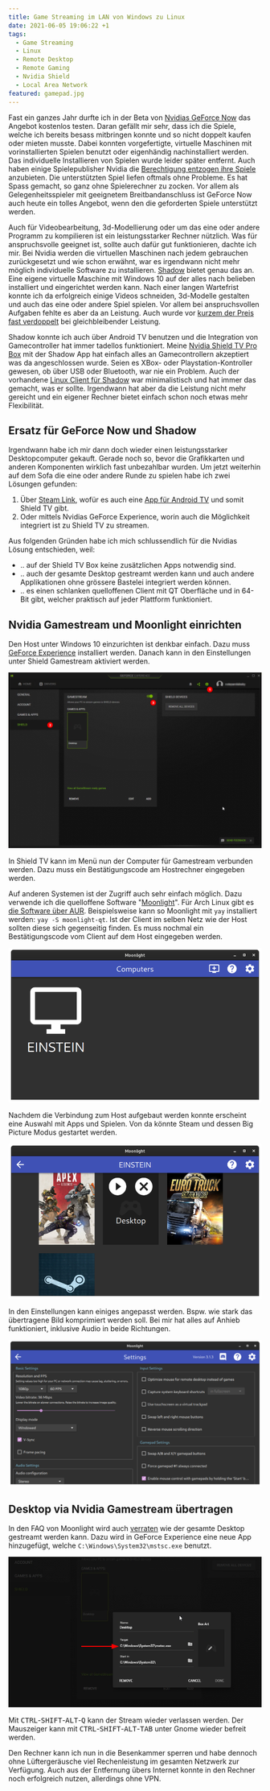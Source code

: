 ```yaml
---
title: Game Streaming im LAN von Windows zu Linux
date: 2021-06-05 19:06:22 +1
tags:
  - Game Streaming
  - Linux
  - Remote Desktop
  - Remote Gaming
  - Nvidia Shield
  - Local Area Network
featured: gamepad.jpg
---
```


Fast ein ganzes Jahr durfte ich in der Beta von [Nvidias GeForce Now](https://www.nvidia.com/en-eu/geforce-now/) das Angebot kostenlos testen. Daran gefällt mir sehr, dass ich die Spiele, welche ich bereits besass mitbringen konnte und so nicht doppelt kaufen oder mieten musste. Dabei konnten vorgefertigte, virtuelle Maschinen mit vorinstallierten Spielen benutzt oder eigenhändig nachinstalliert werden. Das individuelle Installieren von Spielen wurde leider später entfernt. Auch haben einige Spielepublisher Nvidia die [Berechtigung entzogen ihre Spiele](https://www.theverge.com/2020/5/27/21272558/nvidia-geforce-now-opt-in-agreement-game-developers-publishers-licensing-cloud-gaming) anzubieten. Die unterstützten Spiel liefen oftmals ohne Probleme. Es hat Spass gemacht, so ganz ohne Spielerechner zu zocken. Vor allem als Gelegenheitsspieler mit geeignetem Breitbandanschluss ist GeForce Now auch heute ein tolles Angebot, wenn den die geforderten Spiele unterstützt werden.

Auch für Videobearbeitung, 3d-Modellierung oder um das eine oder andere Programm zu kompilieren ist ein leistungsstarker Rechner nützlich. Was für anspruchsvolle geeignet ist, sollte auch dafür gut funktionieren, dachte ich mir. Bei Nvidia werden die virtuellen Maschinen nach jedem gebrauchen zurückgesetzt und wie schon erwähnt, war es irgendwann nicht mehr möglich individuelle Software zu installieren. [Shadow](https://shadow.tech) bietet genau das an. Eine eigene virtuelle Maschine mit Windows 10 auf der alles nach belieben installiert und eingerichtet werden kann. Nach einer langen Wartefrist konnte ich da erfolgreich einige Videos schneiden, 3d-Modelle gestalten und auch das eine oder andere Spiel spielen. Vor allem bei anspruchsvollen Aufgaben fehlte es aber da an Leistung. Auch wurde vor [kurzem der Preis fast verdoppelt](https://shadow.tech/blog/teamshadow/introducing-our-new-offer) bei gleichbleibender Leistung.

Shadow konnte ich auch über Android TV benutzen und die Integration von Gamecontroller hat immer tadellos funktioniert. Meine [Nvidia Shield TV Pro Box](https://www.nvidia.com/en-us/shield/shield-tv-pro/) mit der Shadow App hat einfach alles an Gamecontrollern akzeptiert was da angeschlossen wurde. Seien es XBox- oder Playstation-Kontroller gewesen, ob über USB oder Bluetooth, war nie ein Problem. Auch der vorhandene [Linux Client für Shadow](https://aur.archlinux.org/packages/shadow-tech/) war minimalistisch und hat immer das gemacht, was er sollte. Irgendwann hat aber da die Leistung nicht mehr gereicht und ein eigener Rechner bietet einfach schon noch etwas mehr Flexibilität.

## Ersatz für GeForce Now und Shadow

Irgendwann habe ich mir dann doch wieder einen leistungsstarker Desktopcomputer gekauft. Gerade noch so, bevor die Grafikkarten und anderen Komponenten wirklich fast unbezahlbar wurden. Um jetzt weiterhin auf dem Sofa die eine oder andere Runde zu spielen habe ich zwei Lösungen gefunden:

1. Über [Steam Link](https://store.steampowered.com/app/353380/Steam_Link/), wofür es auch eine [App für Android TV](https://play.google.com/store/apps/details?id=com.valvesoftware.steamlink&hl=en&gl=US) und somit Shield TV gibt.
1. Oder mittels Nvidias GeForce Experience, worin auch die Möglichkeit integriert ist zu Shield TV zu streamen.

Aus folgenden Gründen habe ich mich schlussendlich für die Nvidias Lösung entschieden, weil:

- .. auf der Shield TV Box keine zusätzlichen Apps notwendig sind.
- .. auch der gesamte Desktop gestreamt werden kann und auch andere Applikationen ohne grössere Bastelei integriert werden können.
- .. es einen schlanken quelloffenen Client mit QT Oberfläche und in 64-Bit gibt, welcher praktisch auf jeder Plattform funktioniert.

## Nvidia Gamestream und Moonlight einrichten

Den Host unter Windows 10 einzurichten ist denkbar einfach. Dazu muss [GeForce Experience](https://www.nvidia.com/en-us/geforce/geforce-experience/) installiert werden. Danach kann in den Einstellungen unter Shield Gamestream aktiviert werden.

![Nvidia Gamestream aktivieren](enable-gamestream.png)

In Shield TV kann im Menü nun der Computer für Gamestream verbunden werden. Dazu muss ein Bestätigungscode am Hostrechner eingegeben werden.

Auf anderen Systemen ist der Zugriff auch sehr einfach möglich. Dazu verwende ich die quelloffene Software "[Moonlight](https://moonlight-stream.org/)". Für Arch Linux gibt es [die Software über AUR](https://aur.archlinux.org/packages/moonlight-qt/). Beispielsweise kann so Moonlight mit `yay` installiert werden: `yay -S moonlight-qt`. Ist der Client im selben Netz wie der Host sollten diese sich gegenseitig finden. Es muss nochmal ein Bestätigungscode vom Client auf dem Host eingegeben werden.

![Moonlight auf Arch Linux](moonlight-on-linux.png)

Nachdem die Verbindung zum Host aufgebaut werden konnte erscheint eine Auswahl mit Apps und Spielen. Von da könnte Steam und dessen Big Picture Modus gestartet werden.

![App- und Spieleauswahl in Moonlight](app-selection-in-moonlight.png)

In den Einstellungen kann einiges angepasst werden. Bspw. wie stark das übertragene Bild komprimiert werden soll. Bei mir hat alles auf Anhieb funktioniert, inklusive Audio in beide Richtungen.

![Einstellungen von Moonlight](moonlight-settings.png)

## Desktop via Nvidia Gamestream übertragen

In den FAQ von Moonlight wird auch [verraten](https://github.com/moonlight-stream/moonlight-docs/wiki/Setup-Guide#using-moonlight-to-stream-your-entire-desktop) wie der gesamte Desktop gestreamt werden kann. Dazu wird in GeForce Experience eine neue App hinzugefügt, welche `C:\Windows\System32\mstsc.exe` benutzt.

![Desktop bei Nvidia Gamestream hinzufügen](nvidia-gamestream-desktop.png)

Mit <kbd>CTRL</kbd>-<kbd>SHIFT</kbd>-<kbd>ALT</kbd>-<kbd>Q</kbd> kann der Stream wieder verlassen werden. Der Mauszeiger kann mit <kbd>CTRL</kbd>-<kbd>SHIFT</kbd>-<kbd>ALT</kbd>-<kbd>TAB</kbd> unter Gnome wieder befreit werden.

Den Rechner kann ich nun in die Besenkammer sperren und habe dennoch ohne Lüftergeräusche viel Rechenleistung im gesamten Netzwerk zur Verfügung. Auch aus der Entfernung übers Internet konnte in den Rechner noch erfolgreich nutzen, allerdings ohne VPN.
